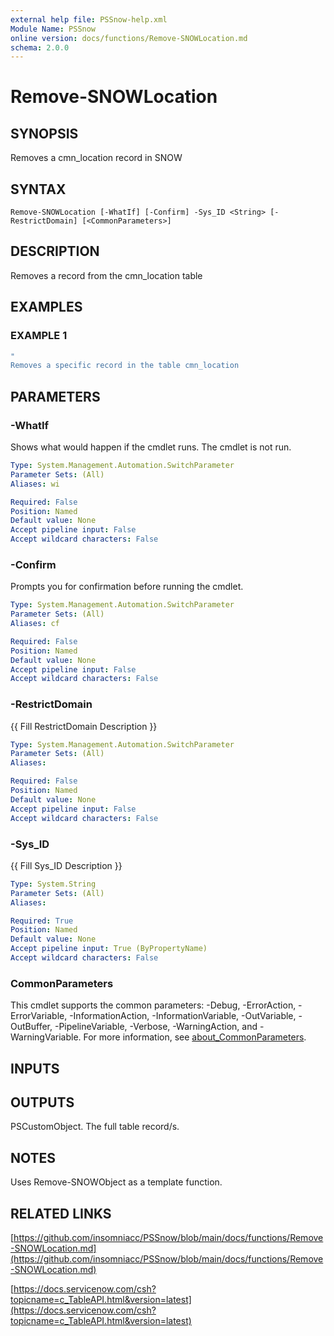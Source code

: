 ```yaml
---
external help file: PSSnow-help.xml
Module Name: PSSnow
online version: docs/functions/Remove-SNOWLocation.md
schema: 2.0.0
---
```


# Remove-SNOWLocation

## SYNOPSIS
Removes a cmn_location record in SNOW

## SYNTAX

```
Remove-SNOWLocation [-WhatIf] [-Confirm] -Sys_ID <String> [-RestrictDomain] [<CommonParameters>]
```

## DESCRIPTION
Removes a record from the cmn_location table

## EXAMPLES

### EXAMPLE 1
```powershell
"
Removes a specific record in the table cmn_location
```

## PARAMETERS

### -WhatIf
Shows what would happen if the cmdlet runs.
The cmdlet is not run.

```yaml
Type: System.Management.Automation.SwitchParameter
Parameter Sets: (All)
Aliases: wi

Required: False
Position: Named
Default value: None
Accept pipeline input: False
Accept wildcard characters: False
```

### -Confirm
Prompts you for confirmation before running the cmdlet.

```yaml
Type: System.Management.Automation.SwitchParameter
Parameter Sets: (All)
Aliases: cf

Required: False
Position: Named
Default value: None
Accept pipeline input: False
Accept wildcard characters: False
```

### -RestrictDomain
{{ Fill RestrictDomain Description }}

```yaml
Type: System.Management.Automation.SwitchParameter
Parameter Sets: (All)
Aliases:

Required: False
Position: Named
Default value: None
Accept pipeline input: False
Accept wildcard characters: False
```

### -Sys_ID
{{ Fill Sys_ID Description }}

```yaml
Type: System.String
Parameter Sets: (All)
Aliases:

Required: True
Position: Named
Default value: None
Accept pipeline input: True (ByPropertyName)
Accept wildcard characters: False
```

### CommonParameters
This cmdlet supports the common parameters: -Debug, -ErrorAction, -ErrorVariable, -InformationAction, -InformationVariable, -OutVariable, -OutBuffer, -PipelineVariable, -Verbose, -WarningAction, and -WarningVariable. For more information, see [about_CommonParameters](http://go.microsoft.com/fwlink/?LinkID=113216).

## INPUTS

## OUTPUTS

PSCustomObject. The full table record/s.
## NOTES
Uses Remove-SNOWObject as a template function.

## RELATED LINKS

[https://github.com/insomniacc/PSSnow/blob/main/docs/functions/Remove-SNOWLocation.md](https://github.com/insomniacc/PSSnow/blob/main/docs/functions/Remove-SNOWLocation.md)

[https://docs.servicenow.com/csh?topicname=c_TableAPI.html&version=latest](https://docs.servicenow.com/csh?topicname=c_TableAPI.html&version=latest)


